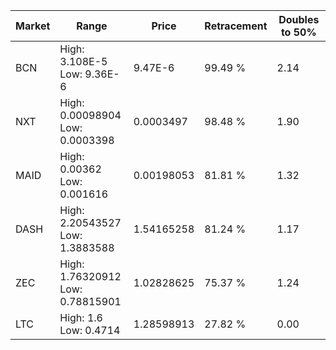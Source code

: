 | Market | Range | Price| Retracement | Doubles to 50% |
| --- | --- | --- | --- | --- |
| BCN | High: 3.108E-5<br />Low: 9.36E-6 | 9.47E-6 | 99.49 % | 2.14 |
| NXT | High: 0.00098904<br />Low: 0.0003398 | 0.0003497 | 98.48 % | 1.90 |
| MAID | High: 0.00362<br />Low: 0.001616 | 0.00198053 | 81.81 % | 1.32 |
| DASH | High: 2.20543527<br />Low: 1.3883588 | 1.54165258 | 81.24 % | 1.17 |
| ZEC | High: 1.76320912<br />Low: 0.78815901 | 1.02828625 | 75.37 % | 1.24 |
| LTC | High: 1.6<br />Low: 0.4714 | 1.28598913 | 27.82 % | 0.00 |
